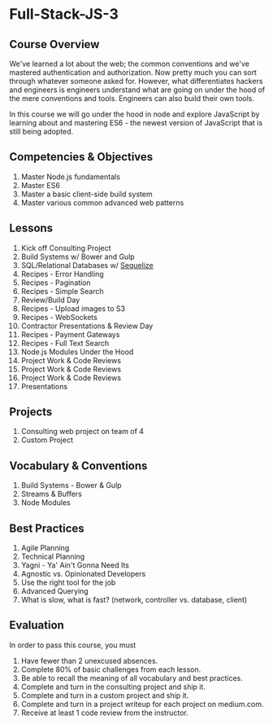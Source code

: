 # Full-Stack-JS-3

## Course Overview

We've learned a lot about the web; the common conventions and we've mastered authentication and authorization. Now pretty much you can sort through whatever someone asked for. However, what differentiates hackers and engineers is engineers understand what are going on under the hood of the mere conventions and tools. Engineers can also build their own tools.

In this course we will go under the hood in node and explore JavaScript by learning about and mastering ES6 - the newest version of JavaScript that is still being adopted.

## Competencies & Objectives

1. Master Node.js fundamentals
1. Master ES6
1. Master a basic client-side build system
1. Master various common advanced web patterns

## Lessons

1. Kick off Consulting Project
1. Build Systems w/ Bower and Gulp
1. SQL/Relational Databases w/ [Sequelize](http://docs.sequelizejs.com/)
1. Recipes - Error Handling
1. Recipes - Pagination
1. Recipes - Simple Search
1. Review/Build Day
1. Recipes - Upload images to S3
1. Recipes - WebSockets
1. Contractor Presentations & Review Day
1. Recipes - Payment Gateways
1. Recipes - Full Text Search
1. Node.js Modules Under the Hood
1. Project Work & Code Reviews
1. Project Work & Code Reviews
1. Project Work & Code Reviews
1. Presentations

## Projects

1. Consulting web project on team of 4
1. Custom Project

## Vocabulary & Conventions

1. Build Systems - Bower & Gulp
1. Streams & Buffers
1. Node Modules

## Best Practices

1. Agile Planning
1. Technical Planning
1. Yagni - Ya' Ain't Gonna Need Its
1. Agnostic vs. Opinionated Developers
1. Use the right tool for the job
1. Advanced Querying
1. What is slow, what is fast? (network, controller vs. database, client)

## Evaluation

In order to pass this course, you must

1. Have fewer than 2 unexcused absences.
1. Complete 80% of basic challenges from each lesson.
1. Be able to recall the meaning of all vocabulary and best practices.
1. Complete and turn in the consulting project and ship it.
1. Complete and turn in a custom project and ship it.
1. Complete and turn in a project writeup for each project on medium.com.
1. Receive at least 1 code review from the instructor.
